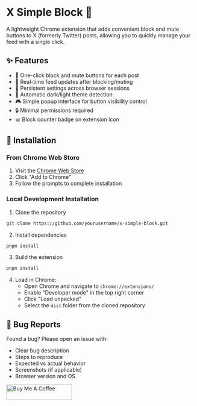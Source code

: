 # X Simple Block 🚫

A lightweight Chrome extension that adds convenient block and mute buttons to X (formerly Twitter) posts, allowing you to quickly manage your feed with a single click.

## ✨ Features

- 🎯 One-click block and mute buttons for each post
- 🔄 Real-time feed updates after blocking/muting
- 💾 Persistent settings across browser sessions
- 🌙 Automatic dark/light theme detection
- 🎮 Simple popup interface for button visibility control
- 🔒 Minimal permissions required
- 📊 Block counter badge on extension icon

## 🚀 Installation

### From Chrome Web Store

1. Visit the [Chrome Web Store](https://chromewebstore.google.com/detail/x-simple-block/mhadildhadlnpmihoiiebeobmppfplnj)
2. Click "Add to Chrome"
3. Follow the prompts to complete installation

### Local Development Installation

1. Clone the repository

```bash
git clone https://github.com/yourusername/x-simple-block.git
```

2. Install dependencies

```bash
pnpm install
```

3. Build the extension

```bash
pnpm install
```

4. Load in Chrome:
   - Open Chrome and navigate to `chrome://extensions/`
   - Enable "Developer mode" in the top right corner
   - Click "Load unpacked"
   - Select the `dist` folder from the cloned repository


## 🐛 Bug Reports

Found a bug? Please open an issue with:

- Clear bug description
- Steps to reproduce
- Expected vs actual behavior
- Screenshots (if applicable)
- Browser version and OS

<a href="https://www.buymeacoffee.com/ffmavili" target="_blank"><img src="https://cdn.buymeacoffee.com/buttons/default-orange.png" alt="Buy Me A Coffee" height="41" width="174"></a>
